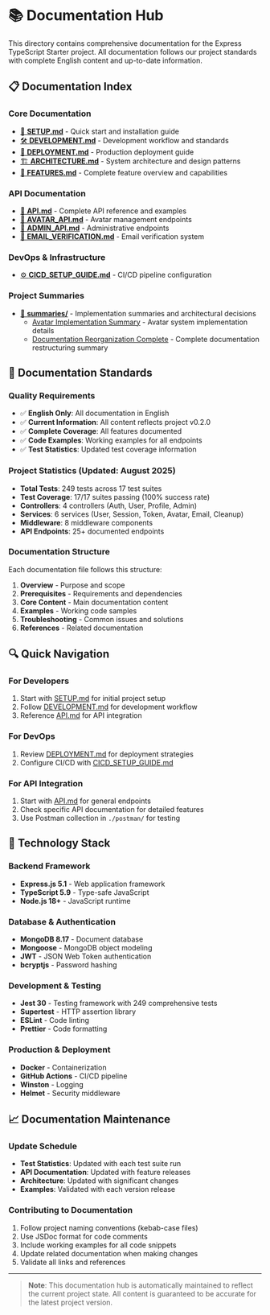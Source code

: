 # 📚 Documentation Hub

This directory contains comprehensive documentation for the Express TypeScript Starter project. All documentation follows our project standards with complete English content and up-to-date information.

## 📋 Documentation Index

### Core Documentation

- [🚀 **SETUP.md**](./SETUP.md) - Quick start and installation guide
- [🛠️ **DEVELOPMENT.md**](./DEVELOPMENT.md) - Development workflow and standards
- [🚀 **DEPLOYMENT.md**](./DEPLOYMENT.md) - Production deployment guide
- [🏗️ **ARCHITECTURE.md**](./ARCHITECTURE.md) - System architecture and design patterns
- [🚀 **FEATURES.md**](./FEATURES.md) - Complete feature overview and capabilities

### API Documentation

- [📡 **API.md**](./API.md) - Complete API reference and examples
- [👤 **AVATAR_API.md**](./AVATAR_API.md) - Avatar management endpoints
- [🔐 **ADMIN_API.md**](./ADMIN_API.md) - Administrative endpoints
- [📧 **EMAIL_VERIFICATION.md**](./EMAIL_VERIFICATION.md) - Email verification system

### DevOps & Infrastructure

- [⚙️ **CICD_SETUP_GUIDE.md**](./CICD_SETUP_GUIDE.md) - CI/CD pipeline configuration

### Project Summaries

- [📝 **summaries/**](./summaries/) - Implementation summaries and architectural decisions
  - [Avatar Implementation Summary](./summaries/AVATAR_IMPLEMENTATION_SUMMARY.md) - Avatar system implementation details
  - [Documentation Reorganization Complete](./summaries/REORGANIZATION_COMPLETE.md) - Complete documentation restructuring summary

## 🎯 Documentation Standards

### Quality Requirements

- ✅ **English Only**: All documentation in English
- ✅ **Current Information**: All content reflects project v0.2.0
- ✅ **Complete Coverage**: All features documented
- ✅ **Code Examples**: Working examples for all endpoints
- ✅ **Test Statistics**: Updated test coverage information

### Project Statistics (Updated: August 2025)

- **Total Tests**: 249 tests across 17 test suites
- **Test Coverage**: 17/17 suites passing (100% success rate)
- **Controllers**: 4 controllers (Auth, User, Profile, Admin)
- **Services**: 6 services (User, Session, Token, Avatar, Email, Cleanup)
- **Middleware**: 8 middleware components
- **API Endpoints**: 25+ documented endpoints

### Documentation Structure

Each documentation file follows this structure:

1. **Overview** - Purpose and scope
2. **Prerequisites** - Requirements and dependencies
3. **Core Content** - Main documentation content
4. **Examples** - Working code samples
5. **Troubleshooting** - Common issues and solutions
6. **References** - Related documentation

## 🔍 Quick Navigation

### For Developers

1. Start with [SETUP.md](./SETUP.md) for initial project setup
2. Follow [DEVELOPMENT.md](./DEVELOPMENT.md) for development workflow
3. Reference [API.md](./API.md) for API integration

### For DevOps

1. Review [DEPLOYMENT.md](./DEPLOYMENT.md) for deployment strategies
2. Configure CI/CD with [CICD_SETUP_GUIDE.md](./CICD_SETUP_GUIDE.md)

### For API Integration

1. Start with [API.md](./API.md) for general endpoints
2. Check specific API documentation for detailed features
3. Use Postman collection in `./postman/` for testing

## 🔧 Technology Stack

### Backend Framework

- **Express.js 5.1** - Web application framework
- **TypeScript 5.9** - Type-safe JavaScript
- **Node.js 18+** - JavaScript runtime

### Database & Authentication

- **MongoDB 8.17** - Document database
- **Mongoose** - MongoDB object modeling
- **JWT** - JSON Web Token authentication
- **bcryptjs** - Password hashing

### Development & Testing

- **Jest 30** - Testing framework with 249 comprehensive tests
- **Supertest** - HTTP assertion library
- **ESLint** - Code linting
- **Prettier** - Code formatting

### Production & Deployment

- **Docker** - Containerization
- **GitHub Actions** - CI/CD pipeline
- **Winston** - Logging
- **Helmet** - Security middleware

## 📈 Documentation Maintenance

### Update Schedule

- **Test Statistics**: Updated with each test suite run
- **API Documentation**: Updated with feature releases
- **Architecture**: Updated with significant changes
- **Examples**: Validated with each version release

### Contributing to Documentation

1. Follow project naming conventions (kebab-case files)
2. Use JSDoc format for code comments
3. Include working examples for all code snippets
4. Update related documentation when making changes
5. Validate all links and references

---

> **Note**: This documentation hub is automatically maintained to reflect the current project state. All content is guaranteed to be accurate for the latest project version.
